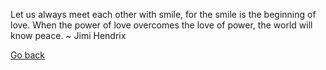 Let us always meet each other with smile, 
for the smile is the beginning of love.
When the power of love overcomes the love of power,
the world will know peace. ~ Jimi Hendrix



[Go back](../quote.md)
